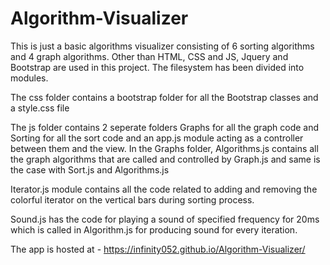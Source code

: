 # Algorithm-Visualizer
This is just a basic algorithms visualizer consisting of 6 sorting algorithms and 4 graph algorithms. 
Other than HTML, CSS and JS, Jquery and Bootstrap are used in this project. The filesystem has been divided into modules.

The css folder contains a bootstrap folder for all the Bootstrap classes and a style.css file

The js folder contains 2 seperate folders Graphs for all the graph code and Sorting for all the sort code and an app.js module acting as a controller between them and the view.
In the Graphs folder, Algorithms.js contains all the graph algorithms that are called and controlled by Graph.js and same is the case with Sort.js and Algorithms.js

Iterator.js module contains all the code related to adding and removing the colorful iterator on the vertical bars during sorting process.

Sound.js has the code for playing a sound of specified frequency for 20ms which is called in Algorithm.js for producing sound for every iteration.

The app is hosted at - https://infinity052.github.io/Algorithm-Visualizer/
